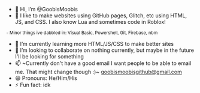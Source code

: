 - 👋 Hi, I’m @GoobisMoobis
- 👀 I like to make websites using GitHub pages, Glitch, etc using HTML, JS, and CSS. I also know Lua and sometimes code in Roblox!
<sub>
- Minor things ive dabbled in: Visual Basic, Powershell, Git, Firebase, nbm
</sub>

- 🌱 I’m currently learning more HTML/JS/CSS to make better sites
- 💞️ I’m looking to collaborate on nothing currently, but maybe in the future I'll be looking for something
- 📫 ~Currently  don't have a good email I want people to be able to email me. That might change though :)~ goobismoobisgithub@gmail.com
- 😄 Pronouns: He/Him/His
- ⚡ Fun fact: idk

<!---
GoobisMoobis/GoobisMoobis is a ✨ special ✨ repository because its `README.md` (this file) appears on your GitHub profile.
You can click the Preview link to take a look at your changes.
--->
